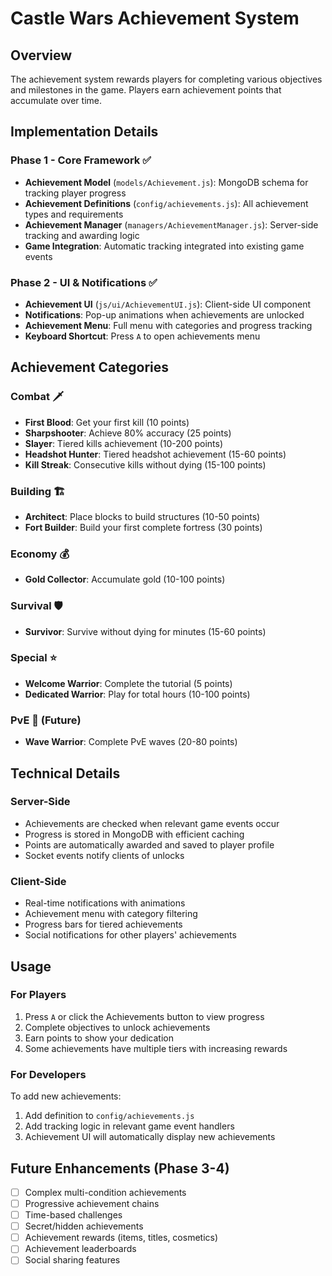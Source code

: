 # Castle Wars Achievement System

## Overview
The achievement system rewards players for completing various objectives and milestones in the game. Players earn achievement points that accumulate over time.

## Implementation Details

### Phase 1 - Core Framework ✅
- **Achievement Model** (`models/Achievement.js`): MongoDB schema for tracking player progress
- **Achievement Definitions** (`config/achievements.js`): All achievement types and requirements
- **Achievement Manager** (`managers/AchievementManager.js`): Server-side tracking and awarding logic
- **Game Integration**: Automatic tracking integrated into existing game events

### Phase 2 - UI & Notifications ✅
- **Achievement UI** (`js/ui/AchievementUI.js`): Client-side UI component
- **Notifications**: Pop-up animations when achievements are unlocked
- **Achievement Menu**: Full menu with categories and progress tracking
- **Keyboard Shortcut**: Press `A` to open achievements menu

## Achievement Categories

### Combat 🗡️
- **First Blood**: Get your first kill (10 points)
- **Sharpshooter**: Achieve 80% accuracy (25 points)
- **Slayer**: Tiered kills achievement (10-200 points)
- **Headshot Hunter**: Tiered headshot achievement (15-60 points)
- **Kill Streak**: Consecutive kills without dying (15-100 points)

### Building 🏗️
- **Architect**: Place blocks to build structures (10-50 points)
- **Fort Builder**: Build your first complete fortress (30 points)

### Economy 💰
- **Gold Collector**: Accumulate gold (10-100 points)

### Survival 🛡️
- **Survivor**: Survive without dying for minutes (15-60 points)

### Special ⭐
- **Welcome Warrior**: Complete the tutorial (5 points)
- **Dedicated Warrior**: Play for total hours (10-100 points)

### PvE 🌊 (Future)
- **Wave Warrior**: Complete PvE waves (20-80 points)

## Technical Details

### Server-Side
- Achievements are checked when relevant game events occur
- Progress is stored in MongoDB with efficient caching
- Points are automatically awarded and saved to player profile
- Socket events notify clients of unlocks

### Client-Side
- Real-time notifications with animations
- Achievement menu with category filtering
- Progress bars for tiered achievements
- Social notifications for other players' achievements

## Usage

### For Players
1. Press `A` or click the Achievements button to view progress
2. Complete objectives to unlock achievements
3. Earn points to show your dedication
4. Some achievements have multiple tiers with increasing rewards

### For Developers
To add new achievements:
1. Add definition to `config/achievements.js`
2. Add tracking logic in relevant game event handlers
3. Achievement UI will automatically display new achievements

## Future Enhancements (Phase 3-4)
- [ ] Complex multi-condition achievements
- [ ] Progressive achievement chains
- [ ] Time-based challenges
- [ ] Secret/hidden achievements
- [ ] Achievement rewards (items, titles, cosmetics)
- [ ] Achievement leaderboards
- [ ] Social sharing features 